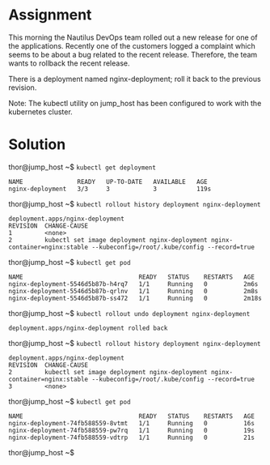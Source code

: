 # Assignment
This morning the Nautilus DevOps team rolled out a new release for one of the applications. Recently one of the customers logged a complaint which seems to be about a bug related to the recent release. Therefore, the team wants to rollback the recent release.

There is a deployment named nginx-deployment; roll it back to the previous revision.

Note: The kubectl utility on jump_host has been configured to work with the kubernetes cluster.

# Solution
thor@jump_host ~$ `kubectl get deployment`
```
NAME               READY   UP-TO-DATE   AVAILABLE   AGE
nginx-deployment   3/3     3            3           119s
```
thor@jump_host ~$ `kubectl rollout history deployment nginx-deployment`
```
deployment.apps/nginx-deployment 
REVISION  CHANGE-CAUSE
1         <none>
2         kubectl set image deployment nginx-deployment nginx-container=nginx:stable --kubeconfig=/root/.kube/config --record=true
```
thor@jump_host ~$ `kubectl get pod`
```
NAME                                READY   STATUS    RESTARTS   AGE
nginx-deployment-5546d5b87b-h4rq7   1/1     Running   0          2m6s
nginx-deployment-5546d5b87b-qrlnv   1/1     Running   0          2m8s
nginx-deployment-5546d5b87b-ss472   1/1     Running   0          2m18s
```
thor@jump_host ~$ `kubectl rollout undo deployment nginx-deployment`
```
deployment.apps/nginx-deployment rolled back
```
thor@jump_host ~$ `kubectl rollout history deployment nginx-deployment`
```
deployment.apps/nginx-deployment 
REVISION  CHANGE-CAUSE
2         kubectl set image deployment nginx-deployment nginx-container=nginx:stable --kubeconfig=/root/.kube/config --record=true
3         <none>
```
thor@jump_host ~$ `kubectl get pod`
```
NAME                                READY   STATUS    RESTARTS   AGE
nginx-deployment-74fb588559-8vtmt   1/1     Running   0          16s
nginx-deployment-74fb588559-pw7rq   1/1     Running   0          19s
nginx-deployment-74fb588559-vdtrp   1/1     Running   0          21s
```
thor@jump_host ~$ 
